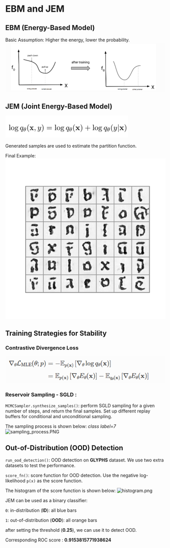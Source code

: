 # EBM and JEM

## EBM (Energy-Based Model)
Basic Assumption: Higher the energy, lower the probability.
![EBM_principle.png](EBM_principle.png)

## JEM (Joint Energy-Based Model)
![JEM_obj.PNG](JEM_obj.PNG)

Generated samples are used to estimate the partition function.

Final Example: 
![conditional_samples.png](conditional_samples.png)

## Training Strategies for Stability
### Contrastive Divergence Loss
![cd_loss.png](cd_loss.png)

### Reservoir Sampling - SGLD : 
```MCMCSampler.synthesize_samples()```: 
    perform SGLD sampling for a given number of steps, and return the final samples. Set up different replay buffers for conditional and unconditional sampling.

The sampling process is shown below: _class label=7_
![sampling_process.PNG](sampling_process.PNG)
## Out-of-Distribution (OOD) Detection
```run_ood_detection()```: 
    OOD detection on **GLYPHS** dataset. We use two extra datasets to test the performance.

```score_fn()```: 
    score function for OOD detection. Use the negative log-likelihood ```p(x)``` as the score function.

The histogram of the score function is shown below: 
![histogram.png](histogram.png)

JEM can be used as a binary classifier: 

```0```: in-distribution (**ID**): all blue bars

```1```: out-of-distribution (**OOD**): all orange bars

after setting the threshold (**0.25**), we can use it to detect OOD.

Corresponding ROC score : **0.9153815771938624**

